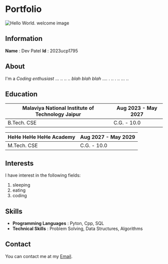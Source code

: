 # Portfolio

![Hello World. welcome image](https://myoctocat.com/assets/images/base-octocat.svg)

## Information
__Name__ : Dev Patel
__Id__ : 2023ucp1795

## About
I'm a _Coding enthusiast_ ... .. .. .. *blah blah blah* .... .  .. . .. ... .. 

## Education
| Malaviya National Institute of Technology Jaipur | Aug 2023 - May 2027 |
| ---------- | ------------------ |
| B.Tech. CSE | C.G. - 10.0 |

| HeHe HeHe HeHe Academy | Aug 2027 - May 2029 |
| ---------- | ------------------ |
| M.Tech. CSE | C.G. - 10.0 |

## Interests
I have interest in the following fields:
1. sleeping
2. eating
3. coding

## Skills
- __Programming Languages__ : Pyton, Cpp, SQL 
- __Technical Skills__ : Problem Solving, Data Structures, Algorithms

## Contact
You can contact me at my [Email](https://mail.google.com/mail/u/0/#inbox).

